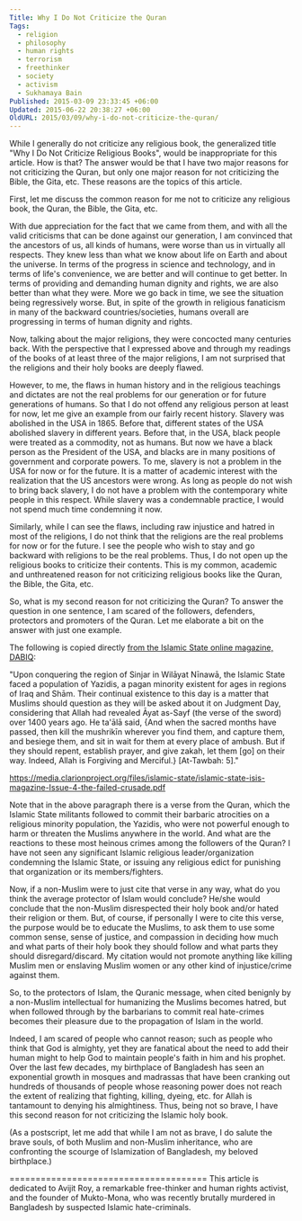 ```yaml
---
Title: Why I Do Not Criticize the Quran
Tags:
  - religion
  - philosophy
  - human rights
  - terrorism
  - freethinker
  - society
  - activism
  - Sukhamaya Bain
Published: 2015-03-09 23:33:45 +06:00
Updated: 2015-06-22 20:38:27 +06:00
OldURL: 2015/03/09/why-i-do-not-criticize-the-quran/
---
```


While I generally do not criticize any religious book, the generalized title "Why I Do Not Criticize Religious Books", would be inappropriate for this article. How is that? The answer would be that I have two major reasons for not criticizing the Quran, but only one major reason for not criticizing the Bible, the Gita, etc. These reasons are the topics of this article. 

First, let me discuss the common reason for me not to criticize any religious book, the Quran, the Bible, the Gita, etc.

With due appreciation for the fact that we came from them, and with all the valid criticisms that can be done against our generation, I am convinced that the ancestors of us, all kinds of humans, were worse than us in virtually all respects. They knew less than what we know about life on Earth and about the universe. In terms of the progress in science and technology, and in terms of life's convenience, we are better and will continue to get better. In terms of providing and demanding human dignity and rights, we are also better than what they were. More we go back in time, we see the situation being regressively worse. But, in spite of the growth in religious fanaticism in many of the backward countries/societies, humans overall are progressing in terms of human dignity and rights.

Now, talking about the major religions, they were concocted many centuries back. With the perspective that I expressed above and through my readings of the books of at least three of the major religions, I am not surprised that the religions and their holy books are deeply flawed.

However, to me, the flaws in human history and in the religious teachings and dictates are not the real problems for our generation or for future generations of humans. So that I do not offend any religious person at least for now, let me give an example from our fairly recent history. Slavery was abolished in the USA in 1865. Before that, different states of the USA abolished slavery in different years. Before that, in the USA, black people were treated as a commodity, not as humans. But now we have a black person as the President of the USA, and blacks are in many positions of government and corporate powers. To me, slavery is not a problem in the USA for now or for the future. It is a matter of academic interest with the realization that the US ancestors were wrong. As long as people do not wish to bring back slavery, I do not have a problem with the contemporary white people in this respect. While slavery was a condemnable practice, I would not spend much time condemning it now.

Similarly, while I can see the flaws, including raw injustice and hatred in most of the religions, I do not think that the religions are the real problems for now or for the future. I see the people who wish to stay and go backward with religions to be the real problems. Thus, I do not open up the religious books to criticize their contents. This is my common, academic and unthreatened reason for not criticizing religious books like the Quran, the Bible, the Gita, etc.

So, what is my second reason for not criticizing the Quran? To answer the question in one sentence, I am scared of the followers, defenders, protectors and promoters of the Quran. Let me elaborate a bit on the answer with just one example.

The following is copied directly <a href="https://media.clarionproject.org/files/islamic-state/islamic-state-isis-magazine-Issue-4-the-failed-crusade.pdf">from the Islamic State online magazine, DABIQ</a>:

"Upon conquering the region of Sinjar in Wilāyat Nīnawā, the Islamic State faced a population of Yazidis, a pagan minority existent for ages in regions of Iraq and Shām. Their continual existence to this day is a matter that Muslims should question as they will be asked about it on Judgment Day, considering that Allah had revealed Āyat as-Sayf (the verse of the sword) over 1400 years ago. He ta'ālā said, {And when the sacred months have passed, then kill the mushrikīn wherever you find them, and capture them, and besiege them, and sit in wait for them at every place of ambush. But if they should repent, establish prayer, and give zakah, let them [go] on their way. Indeed, Allah is Forgiving and Merciful.} [At-Tawbah: 5]."

https://media.clarionproject.org/files/islamic-state/islamic-state-isis-magazine-Issue-4-the-failed-crusade.pdf

Note that in the above paragraph there is a verse from the Quran, which the Islamic State militants followed to commit their barbaric atrocities on a religious minority population, the Yazidis, who were not powerful enough to harm or threaten the Muslims anywhere in the world. And what are the reactions to these most heinous crimes among the followers of the Quran? I have not seen any significant Islamic religious leader/organization condemning the Islamic State, or issuing any religious edict for punishing that organization or its members/fighters.

Now, if a non-Muslim were to just cite that verse in any way, what do you think the average protector of Islam would conclude? He/she would conclude that the non-Muslim disrespected their holy book and/or hated their religion or them. But, of course, if personally I were to cite this verse, the purpose would be to educate the Muslims, to ask them to use some common sense, sense of justice, and compassion in deciding how much and what parts of their holy book they should follow and what parts they should disregard/discard. My citation would not promote anything like killing Muslim men or enslaving Muslim women or any other kind of injustice/crime against them.

So, to the protectors of Islam, the Quranic message, when cited benignly by a non-Muslim intellectual for humanizing the Muslims becomes hatred, but when followed through by the barbarians to commit real hate-crimes becomes their pleasure due to the propagation of Islam in the world.

Indeed, I am scared of people who cannot reason; such as people who think that God is almighty, yet they are fanatical about the need to add their human might to help God to maintain people's faith in him and his prophet. Over the last few decades, my birthplace of Bangladesh has seen an exponential growth in mosques and madrassas that have been cranking out hundreds of thousands of people whose reasoning power does not reach the extent of realizing that fighting, killing, dyeing, etc. for Allah is tantamount to denying his almightiness. Thus, being not so brave, I have this second reason for not criticizing the Islamic holy book.

(As a postscript, let me add that while I am not as brave, I do salute the brave souls, of both Muslim and non-Muslim inheritance, who are confronting the scourge of Islamization of Bangladesh, my beloved birthplace.) 

======================================
This article is dedicated to Avijit Roy, a remarkable free-thinker and human rights activist, and the founder of Mukto-Mona, who was recently brutally murdered in Bangladesh by suspected Islamic hate-criminals.

